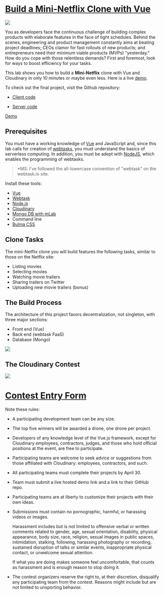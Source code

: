 # [Build a Mini-Netflix Clone with Vue](https://www.gitbook.com/book/cloudinary/build-a-mini-netflix-clone-with-vue)

![](https://res.cloudinary.com/christekh/image/upload/v1521713473/Screen_Shot_2018-03-22_at_11.10.14_AM_siu88b.png)

You as developers face the continuous challenge of building complex products with elaborate features in the face of tight schedules. Behind the scenes, engineering and product management constantly aims at beating project deadlines; CEOs clamor for fast rollouts of new products; and entrepreneurs need their minimum viable products \(MVPs\) "yesterday." How do you cope with those relentless demands? First and foremost, look for ways to boost efficiency for your tasks.

This lab shows you how to build a **Mini-Netflix** clone with Vue and Cloudinary in only 10 minutes or maybe even less. Here is a live [demo](https://stupefied-mirzakhani-71dd38.netlify.com/).

To check out the final project, visit the Github repository:

* [Client code](https://github.com/cloudinary-developers/vue-mini-netflix-demo-client)

* [Server code](https://github.com/cloudinary-developers/vue-mini-netflix-demo-server)

[Demo](https://vue-miniflix.herokuapp.com)

## Prerequisites

You must have a working knowledge of [Vue](https://vuejs.org/) and JavaScript and, since this lab calls for creation of [webtasks](https://webtask.io/), you must understand the basics of serverless computing. In addition, you must be adept with [NodeJS](https://nodejs.org/), which enables the programming of webtasks.

> \*MS: I've followed the all-lowercase convention of "webtask" on the webtask.io site.

Install these tools:

- [Vue](https://vuejs.org)
- [Webtask](https://webtask.io/)
- [Node.js](https://nodejs.org/en/)
- [Cloudinary](https://cloudinary.com/)
- [Mongo DB with mLab](https://mlab.com/)
- Command line
- [Bulma CSS](https://bulma.io)

## Clone Tasks

The mini-Netflix clone you will build features the following tasks, similar to those on the Netflix site:

* Listing movies
* Selecting movies
* Watching movie trailers
* Sharing trailers on Twitter
* Uploading new movie trailers \(bonus\)

## The Build Process

The architecture of this project favors decentralization, not singleton, with three major sections:

* Front end \(Vue\)
* Back end \(webtask FaaS\)
* Database \(Mongo\)

![](https://res.cloudinary.com/christekh/image/upload/v1521714212/Group_uzxrb7.png)

## The Cloudinary Contest

![](https://res.cloudinary.com/christekh/image/upload/v1521714413/VueJS_Contest_image_xihzzm.png)

# [Contest Entry Form](https://docs.google.com/forms/d/e/1FAIpQLSfNcaUuw4NTNYRoDfOCI5pQcHrwV5vPs5c2id9plCoHGsE0RA/viewform)

Note these rules:

* A participating development team can be any size.

* The top five winners will be awarded a drone, one drone per project.

* Developers of any knowledge level of the Vue.js framework, except for Cloudinary employees, contractors, judges, and those who hold official positions at the event, are free to participate.

* Participating teams are welcome to seek advice or suggestions from those affiliated with Cloudinary: employees, contractors, and such.

* All participating teams must complete their projects by April 30.

* Team must submit a live hosted demo link and a link to their GitHub repo.

* Participating teams are at liberty to customize their projects with their own ideas.

* Submissions must contain no pornographic, harmful, or harassing videos or images.

  Harassment includes but is not limited to offensive verbal or written comments related to gender, age, sexual orientation, disability, physical appearance, body size, race, religion, sexual images in public spaces, intimidation, stalking, following, harassing photography or recording, sustained disruption of talks or similar events, inappropriate physical contact, or unwelcome sexual attention.

  If what you are doing makes someone feel uncomfortable, that counts as harassment and is enough reason to stop doing it.

* The contest organizers reserve the right to, at their discretion, disqualify any participating team from the contest. Reasons might include but are not limited to unsporting behavior.




